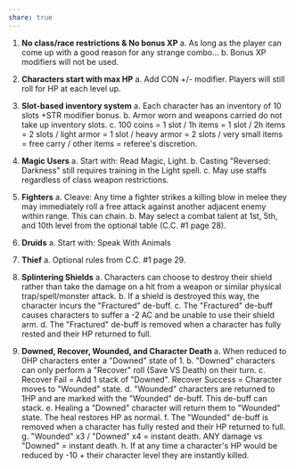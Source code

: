 ```yaml
---
share: true
---
```



1. **No class/race restrictions & No bonus XP**
	a. As long as the player can come up with a good reason for any strange combo…
	b. Bonus XP modifiers will not be used.

2. **Characters start with max HP**
	a. Add CON +/- modifier. Players will still roll for HP at each level up.

3. **Slot-based inventory system**
	a. Each character has an inventory of 10 slots +STR modifier bonus.
	b. Armor worn and weapons carried do not take up inventory slots.
	c. 100 coins = 1 slot / 1h items = 1 slot / 2h items = 2 slots / light armor = 1 slot / heavy armor = 2 slots / very small items = free carry / other items = referee's discretion.

4. **Magic Users**
	a. Start with: Read Magic, Light.
	b. Casting "Reversed: Darkness" still requires training in the Light spell.
	c. May use staffs regardless of class weapon restrictions.

5. **Fighters**
	a. Cleave: Any time a fighter strikes a killing blow in melee they may immediately roll a free attack against another adjacent enemy within range. This can chain.
	b. May select a combat talent at 1st, 5th, and 10th level from the optional table (C.C. #1 page 28).

6. **Druids**
	a. Start with: Speak With Animals

7. **Thief**
	a. Optional rules from C.C. #1 page 29.

8. **Splintering Shields**
	a. Characters can choose to destroy their shield rather than take the damage on a hit from a weapon or similar physical trap/spell/monster attack.
	b. If a shield is destroyed this way, the character incurs the "Fractured" de-buff.
	c. The "Fractured" de-buff causes characters to suffer a -2 AC and be unable to use their shield arm.
	d. The "Fractured" de-buff is removed when a character has fully rested and their HP returned to full.

9. **Downed, Recover, Wounded, and Character Death**
	a. When reduced to 0HP characters enter a "Downed" state of 1.
	b. "Downed" characters can only perform a "Recover" roll (Save VS Death) on their turn.
	c. Recover Fail = Add 1 stack of "Downed". Recover Success = Character moves to "Wounded" state.
	d. "Wounded" characters are returned to 1HP and are marked with the "Wounded" de-buff. This de-buff can stack.
	e. Healing a "Downed" character will return them to "Wounded" state. The heal restores HP as normal.
	f. The "Wounded" de-buff is removed when a character has fully rested and their HP returned to full.
	g. "Wounded" x3 / "Downed" x4 = instant death. ANY damage vs "Downed" = instant death.
	h. If at any time a character's HP would be reduced by -10 + their character level they are instantly killed.